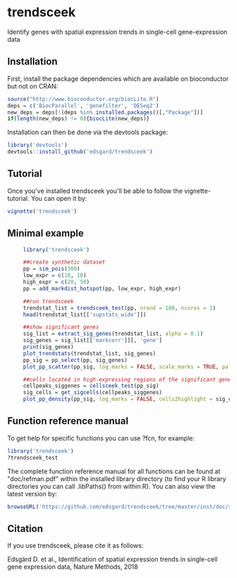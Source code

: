# trendsceek
Identify genes with spatial expression trends in single-cell gene-expression data 

## Installation
First, install the package dependencies which are available on bioconductor but
not on CRAN:
```R
source("http://www.bioconductor.org/biocLite.R")
deps = c('BiocParallel', 'genefilter', 'DESeq2')
new_deps = deps[!(deps %in% installed.packages()[,"Package"])]
if(length(new_deps) != 0){biocLite(new_deps)}
```

Installation can then be done via the devtools package:
```R
library('devtools')
devtools::install_github('edsgard/trendsceek')
```

## Tutorial
Once you've installed trendsceek you'll be able to follow the
vignette-tutorial. You can open it by:
```R
vignette('trendsceek')
```

## Minimal example
```R
     library('trendsceek')

     ##create synthetic dataset
     pp = sim_pois(300)
     low_expr = c(10, 10)
     high_expr = c(20, 50)
     pp = add_markdist_hotspot(pp, low_expr, high_expr)

     ##run trendsceek
     trendstat_list = trendsceek_test(pp, nrand = 100, ncores = 1)
     head(trendstat_list[['supstats_wide']])

     ##show significant genes
     sig_list = extract_sig_genes(trendstat_list, alpha = 0.1)
     sig_genes = sig_list[['markcorr']][, 'gene']
     print(sig_genes)
     plot_trendstats(trendstat_list, sig_genes)
     pp_sig = pp_select(pp, sig_genes)
     plot_pp_scatter(pp_sig, log_marks = FALSE, scale_marks = TRUE, pal.direction = -1)

     ##cells located in high-expressing regions of the significant genes
     cellpeaks_siggenes = cellsceek_test(pp_sig)
     sig_cells = get_sigcells(cellpeaks_siggenes)
     plot_pp_density(pp_sig, log_marks = FALSE, cells2highlight = sig_cells)	 
```

## Function reference manual
To get help for specific functions you can use ?fcn, for example:
```R
library('trendsceek')
?trendsceek_test
```

The complete function reference manual for all functions can be found
at "doc/refman.pdf" within the installed library directory (to find
your R library directories you can call
.libPaths() from within R). You can
also view the latest version by:
```R
browseURL('https://github.com/edsgard/trendsceek/tree/master/inst/doc/refman.pdf')
```

## Citation
If you use trendsceek, please cite it as follows:

Edsgärd D. et al., Identification of spatial expression
trends in single-cell gene expression data, Nature Methods, 2018<br>
